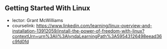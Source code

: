 ## Getting Started With Linux
- lector: Grant McWilliams
- courselink: https://www.linkedin.com/learning/linux-overview-and-installation-13912059/install-the-power-of-freedom-with-linux?contextUrn=urn%3Ali%3AlyndaLearningPath%3A59543126498eead36c9fd0fd
